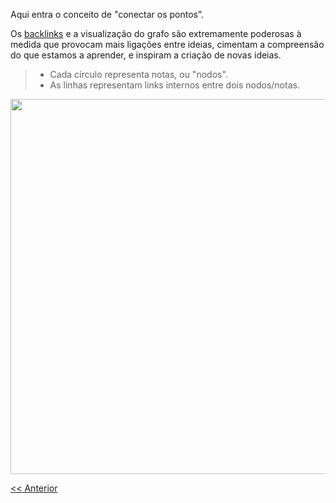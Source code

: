 Aqui entra o conceito de "conectar os pontos”.

Os [backlinks](https://github.com/gabibits/obsidian4noobs/blob/master/1%20-%20Funcionalidades/Backlinks%20e%20Tags.md) e a visualização do grafo são extremamente poderosas à medida que provocam mais ligações entre ideias, cimentam a compreensão do que estamos a aprender, e inspiram a criação de novas ideias.


> - Cada círculo representa notas, ou "nodos".
> - As linhas representam links internos entre dois nodos/notas.
<img src="https://www.obsidianroundup.org/content/images/size/w1000/2022/02/image.png" width="600px" />

[<< Anterior](https://github.com/gabibits/obsidian4noobs/blob/master/1%20-%20Funcionalidades/Backlinks%20e%20Tags.md)
